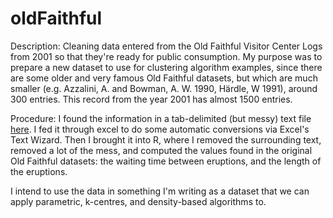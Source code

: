 # oldFaithful

Description: Cleaning data entered from the Old Faithful Visitor Center Logs from 2001 so that they're ready for public consumption.  My purpose was to prepare a new dataset to use for clustering algorithm examples, since there are some older and very famous Old Faithful datasets, but which are much smaller (e.g. Azzalini, A. and Bowman, A. W. 1990, Härdle, W 1991), around 300 entries.  This record from the year 2001 has almost 1500 entries.

Procedure: I found the information in a tab-delimited (but messy) text file [here](http://www.geyserstudy.org/ofvclogs.aspx).  I fed it through excel to do some automatic conversions via Excel's Text Wizard.  Then I brought it into R, where I removed the surrounding text, removed a lot of the mess, and computed the values found in the original Old Faithful datasets: the waiting time between eruptions, and the length of the eruptions.

I intend to use the data in something I'm writing as a dataset that we can apply parametric, k-centres, and density-based algorithms to.
